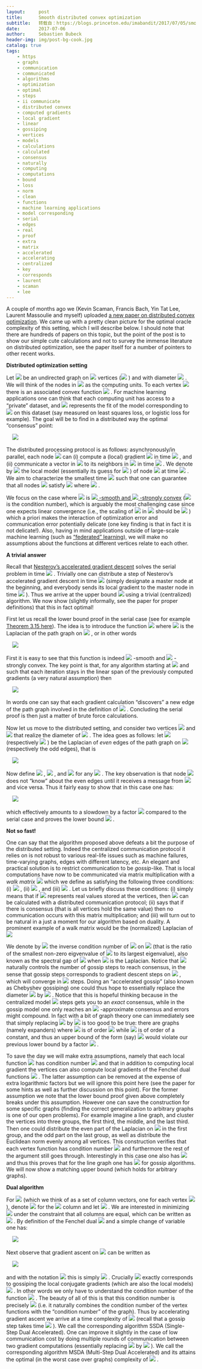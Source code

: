 ```yaml
---
layout:     post
title:      Smooth distributed convex optimization
subtitle:   转载自：https://blogs.princeton.edu/imabandit/2017/07/05/smooth-distributed-convex-optimization/
date:       2017-07-06
author:     Sebastien Bubeck
header-img: img/post-bg-cook.jpg
catalog: true
tags:
    - https
    - graphs
    - communication
    - communicated
    - algorithms
    - optimization
    - optimal
    - steps
    - ii communicate
    - distributed convex
    - computed gradients
    - local gradient
    - linear
    - gossiping
    - vertices
    - models
    - calculations
    - calculated
    - consensus
    - naturally
    - computing
    - computations
    - bound
    - loss
    - norm
    - clean
    - functions
    - machine learning applications
    - model corresponding
    - serial
    - edges
    - real
    - proof
    - extra
    - matrix
    - accelerated
    - accelerating
    - centralized
    - key
    - corresponds
    - laurent
    - scaman
    - lee
---
```


A couple of months ago we (Kevin Scaman, Francis Bach, Yin Tat Lee, Laurent Massoulie and myself) uploaded [a new paper on distributed convex optimization](https://arxiv.org/abs/1702.08704). We came up with a pretty clean picture for the optimal oracle complexity of this setting, which I will describe below. I should note that there are hundreds of papers on this topic, but the point of the post is to show our simple cute calculations and not to survey the immense literature on distributed optimization, see the paper itself for a number of pointers to other recent works.

**Distributed optimization setting**

Let ![](https://i2.wp.com/blogs.princeton.edu/imabandit/wp-content/ql-cache/quicklatex.com-f8c26ec73ea76200364267069eec5df4_l3.png?resize=84%2C18&ssl=1)
 be an undirected graph on ![](https://i2.wp.com/blogs.princeton.edu/imabandit/wp-content/ql-cache/quicklatex.com-a63eb5ff0272d3119fa684be6e7acce8_l3.png?resize=11%2C8&ssl=1)
 vertices (![](https://i0.wp.com/blogs.princeton.edu/imabandit/wp-content/ql-cache/quicklatex.com-30fa5bd34797136e7fb8e56a933c7ef6_l3.png?resize=57%2C18&ssl=1)
) and with diameter ![](https://i2.wp.com/blogs.princeton.edu/imabandit/wp-content/ql-cache/quicklatex.com-9cf13d01d314e721529ca1d9e2f76929_l3.png?resize=14%2C12&ssl=1)
. We will think of the nodes in ![](https://i2.wp.com/blogs.princeton.edu/imabandit/wp-content/ql-cache/quicklatex.com-7620c75c8772e1ee533aefe8de7019b0_l3.png?resize=14%2C12&ssl=1)
 as the computing units. To each vertex ![](https://i1.wp.com/blogs.princeton.edu/imabandit/wp-content/ql-cache/quicklatex.com-a495aad2f8e3d31ba82a245b559744dc_l3.png?resize=45%2C13&ssl=1)
 there is an associated convex function ![](https://i0.wp.com/blogs.princeton.edu/imabandit/wp-content/ql-cache/quicklatex.com-5eecc9b7556bfad76e7a1ce6a193a66f_l3.png?resize=93%2C19&ssl=1)
. For machine learning applications one can think that each computing unit has access to a “private” dataset, and ![](https://i0.wp.com/blogs.princeton.edu/imabandit/wp-content/ql-cache/quicklatex.com-7d6f5eea15b4dc7eae4cf3434d0bd311_l3.png?resize=40%2C18&ssl=1)
 represents the fit of the model corresponding to ![](https://i0.wp.com/blogs.princeton.edu/imabandit/wp-content/ql-cache/quicklatex.com-9c6f585f2818eec84b05213c11071a67_l3.png?resize=53%2C16&ssl=1)
 on this dataset (say measured on least squares loss, or logistic loss for example). The goal will be to find in a distributed way the optimal “consensus” point:

     ![](https://i0.wp.com/blogs.princeton.edu/imabandit/wp-content/ql-cache/quicklatex.com-f53d285f10b008bed6de46e317c78992_l3.png?resize=205%2C39&ssl=1)


The distributed processing protocol is as follows: asynchronously/in parallel, each node ![](https://i1.wp.com/blogs.princeton.edu/imabandit/wp-content/ql-cache/quicklatex.com-018f9da6d6a66d752a7d1c96afba76a2_l3.png?resize=9%2C8&ssl=1)
 can (i) compute a (local) gradient ![](https://i1.wp.com/blogs.princeton.edu/imabandit/wp-content/ql-cache/quicklatex.com-68003a70cb8533f74f1749033967c341_l3.png?resize=29%2C17&ssl=1)
 in time ![](https://i2.wp.com/blogs.princeton.edu/imabandit/wp-content/ql-cache/quicklatex.com-21b5b4cbe9a10b6d847eeb4265b99898_l3.png?resize=7%2C13&ssl=1)
, and (ii) communicate a vector in ![](https://i0.wp.com/blogs.princeton.edu/imabandit/wp-content/ql-cache/quicklatex.com-3c53b3f5f2473532b6e89cb16c41d331_l3.png?resize=21%2C15&ssl=1)
 to its neighbors in ![](https://i2.wp.com/blogs.princeton.edu/imabandit/wp-content/ql-cache/quicklatex.com-7620c75c8772e1ee533aefe8de7019b0_l3.png?resize=14%2C12&ssl=1)
 in time ![](https://i2.wp.com/blogs.princeton.edu/imabandit/wp-content/ql-cache/quicklatex.com-3af6c51247895b176bb502f0ee0857ee_l3.png?resize=10%2C8&ssl=1)
. We denote by ![](https://i0.wp.com/blogs.princeton.edu/imabandit/wp-content/ql-cache/quicklatex.com-6ff2f8ae538d162d9f9d4f2bc23f6a82_l3.png?resize=26%2C14&ssl=1)
 the local model (essentially its guess for ![](https://i1.wp.com/blogs.princeton.edu/imabandit/wp-content/ql-cache/quicklatex.com-1b92fd5178a7e53e81d04a267f41c9d8_l3.png?resize=16%2C13&ssl=1)
) of node ![](https://i1.wp.com/blogs.princeton.edu/imabandit/wp-content/ql-cache/quicklatex.com-018f9da6d6a66d752a7d1c96afba76a2_l3.png?resize=9%2C8&ssl=1)
 at time ![](https://i0.wp.com/blogs.princeton.edu/imabandit/wp-content/ql-cache/quicklatex.com-735b23a07db1fca772d8971870f088a1_l3.png?resize=51%2C17&ssl=1)
. We aim to characterize the smallest time ![](https://i2.wp.com/blogs.princeton.edu/imabandit/wp-content/ql-cache/quicklatex.com-d02fffe07a654ad0d12e1bed72b166e3_l3.png?resize=16%2C15&ssl=1)
 such that one can guarantee that all nodes ![](https://i1.wp.com/blogs.princeton.edu/imabandit/wp-content/ql-cache/quicklatex.com-018f9da6d6a66d752a7d1c96afba76a2_l3.png?resize=9%2C8&ssl=1)
 satisfy ![](https://i2.wp.com/blogs.princeton.edu/imabandit/wp-content/ql-cache/quicklatex.com-2a1ef81fde4db080e4e50d8c72e8dc08_l3.png?resize=151%2C22&ssl=1)
 where ![](https://i1.wp.com/blogs.princeton.edu/imabandit/wp-content/ql-cache/quicklatex.com-c6615774b64c68de3e9de81f8f9701ec_l3.png?resize=115%2C22&ssl=1)
.

We focus on the case where ![](https://i2.wp.com/blogs.princeton.edu/imabandit/wp-content/ql-cache/quicklatex.com-e48fc46b6bd3c941aa909fff88294a60_l3.png?resize=12%2C20&ssl=1)
 is [![](https://i1.wp.com/blogs.princeton.edu/imabandit/wp-content/ql-cache/quicklatex.com-874e8d85c668e484f7277da3d75ce10e_l3.png?resize=11%2C16&ssl=1)
-smooth and ![](https://i1.wp.com/blogs.princeton.edu/imabandit/wp-content/ql-cache/quicklatex.com-0210468bf4cb3a50550e30ce7951201b_l3.png?resize=11%2C8&ssl=1)
-strongly convex](https://blogs.princeton.edu/imabandit/orf523-the-complexities-of-optimization) (![](https://i2.wp.com/blogs.princeton.edu/imabandit/wp-content/ql-cache/quicklatex.com-1b10dc7874289486e968d85c6dd61c9b_l3.png?resize=65%2C18&ssl=1)
 is the condition number), which is arguably the most challenging case since one expects linear convergence (i.e., the scaling of ![](https://i2.wp.com/blogs.princeton.edu/imabandit/wp-content/ql-cache/quicklatex.com-d02fffe07a654ad0d12e1bed72b166e3_l3.png?resize=16%2C15&ssl=1)
 in ![](https://i0.wp.com/blogs.princeton.edu/imabandit/wp-content/ql-cache/quicklatex.com-bd8c92db9d4710285ccbc2b75c276150_l3.png?resize=7%2C8&ssl=1)
 should be ![](https://i2.wp.com/blogs.princeton.edu/imabandit/wp-content/ql-cache/quicklatex.com-38bfa3c1131fbae41cb358b8b685dc56_l3.png?resize=61%2C19&ssl=1)
) which a priori makes the interaction of optimization error and communication error potentially delicate (one key finding is that in fact it is not delicate!). Also, having in mind applications outside of large-scale machine learning (such as [“federated” learning](https://research.googleblog.com/2017/04/federated-learning-collaborative.html)), we will make no assumptions about the functions at different vertices relate to each other.

**A trivial answer**

Recall that [Nesterov’s accelerated gradient descent](https://blogs.princeton.edu/imabandit/2014/03/06/nesterovs-accelerated-gradient-descent-for-smooth-and-strongly-convex-optimization) solves the serial problem in time ![](https://i0.wp.com/blogs.princeton.edu/imabandit/wp-content/ql-cache/quicklatex.com-d548f48c3288ad900462b79f10fb6ce7_l3.png?resize=117%2C19&ssl=1)
. Trivially one can distribute a step of Nesterov’s accelerated gradient descent in time ![](https://i2.wp.com/blogs.princeton.edu/imabandit/wp-content/ql-cache/quicklatex.com-ac4a82fa71eff2e8859a6e877701179f_l3.png?resize=52%2C18&ssl=1)
 (simply designate a master node at the beginning, and everybody sends its local gradient to the master node in time ![](https://i2.wp.com/blogs.princeton.edu/imabandit/wp-content/ql-cache/quicklatex.com-ac4a82fa71eff2e8859a6e877701179f_l3.png?resize=52%2C18&ssl=1)
). Thus we arrive at the upper bound ![](https://i2.wp.com/blogs.princeton.edu/imabandit/wp-content/ql-cache/quicklatex.com-84e3f0fa835bfc79704ccaee87746fa5_l3.png?resize=226%2C19&ssl=1)
 using a trivial (centralized) algorithm. We now show (slightly informally, see the paper for proper definitions) that this in fact optimal!

First let us recall the lower bound proof in the serial case (see for example [Theorem 3.15 here](http://sbubeck.com/Bubeck15.pdf)). The idea is to introduce the function ![](https://i2.wp.com/blogs.princeton.edu/imabandit/wp-content/ql-cache/quicklatex.com-b1dd103517c0a643cde8ad29c62c1dc3_l3.png?resize=254%2C20&ssl=1)
 where ![](https://i0.wp.com/blogs.princeton.edu/imabandit/wp-content/ql-cache/quicklatex.com-649dd83fe5ed56224cf7f675eed3a2b9_l3.png?resize=12%2C12&ssl=1)
 is the Laplacian of the path graph on ![](https://i2.wp.com/blogs.princeton.edu/imabandit/wp-content/ql-cache/quicklatex.com-b3857344721fd6aa79494e06df9bb7a4_l3.png?resize=1%2C1&ssl=1)
, or in other words

     ![](https://i0.wp.com/blogs.princeton.edu/imabandit/wp-content/ql-cache/quicklatex.com-2560abf8d51a7544386b62eeaf853f79_l3.png?resize=237%2C39&ssl=1)


First it is easy to see that this function is indeed ![](https://i2.wp.com/blogs.princeton.edu/imabandit/wp-content/ql-cache/quicklatex.com-b5b48e1d1aec370eefb4d391341db602_l3.png?resize=38%2C18&ssl=1)
-smooth and ![](https://i0.wp.com/blogs.princeton.edu/imabandit/wp-content/ql-cache/quicklatex.com-9749b1b895749197da096fec4832ff53_l3.png?resize=37%2C18&ssl=1)
-strongly convex. The key point is that, for any algorithm starting at ![](https://i2.wp.com/blogs.princeton.edu/imabandit/wp-content/ql-cache/quicklatex.com-3dd21fb1ee9bc226c3ac689f6a30135b_l3.png?resize=50%2C15&ssl=1)
 and such that each iteration stays in the linear span of the previously computed gradients (a very natural assumption) then

     ![](https://i0.wp.com/blogs.princeton.edu/imabandit/wp-content/ql-cache/quicklatex.com-d9f590fc45e1a1d75995f0e29638053c_l3.png?resize=180%2C18&ssl=1)


In words one can say that each gradient calculation “discovers” a new edge of the path graph involved in the definition of ![](https://i0.wp.com/blogs.princeton.edu/imabandit/wp-content/ql-cache/quicklatex.com-c7d97b919a3b73617cf2fbb375fff3b1_l3.png?resize=10%2C16&ssl=1)
. Concluding the serial proof is then just a matter of brute force calculations.

Now let us move to the distributed setting, and consider two vertices ![](https://i1.wp.com/blogs.princeton.edu/imabandit/wp-content/ql-cache/quicklatex.com-39adccca45c7a41f32459e2bbcfa5e37_l3.png?resize=10%2C8&ssl=1)
 and ![](https://i1.wp.com/blogs.princeton.edu/imabandit/wp-content/ql-cache/quicklatex.com-018f9da6d6a66d752a7d1c96afba76a2_l3.png?resize=9%2C8&ssl=1)
 that realize the diameter of ![](https://i2.wp.com/blogs.princeton.edu/imabandit/wp-content/ql-cache/quicklatex.com-7620c75c8772e1ee533aefe8de7019b0_l3.png?resize=14%2C12&ssl=1)
. The idea goes as follows: let ![](https://i1.wp.com/blogs.princeton.edu/imabandit/wp-content/ql-cache/quicklatex.com-78759901edb21cf53d5c65a51de1950e_l3.png?resize=18%2C16&ssl=1)
 (respectively ![](https://i2.wp.com/blogs.princeton.edu/imabandit/wp-content/ql-cache/quicklatex.com-830e547a9fe0aa7ff77efa61639dbe40_l3.png?resize=19%2C15&ssl=1)
) be the Laplacian of *even* edges of the path graph on ![](https://i1.wp.com/blogs.princeton.edu/imabandit/wp-content/ql-cache/quicklatex.com-93cbb859a1186a42542823b7c043cfad_l3.png?resize=13%2C12&ssl=1)
 (respectively the odd edges), that is

     ![](https://i2.wp.com/blogs.princeton.edu/imabandit/wp-content/ql-cache/quicklatex.com-9730e1eb5bd6fdc4d12d5e5423628387_l3.png?resize=281%2C39&ssl=1)


Now define ![](https://i1.wp.com/blogs.princeton.edu/imabandit/wp-content/ql-cache/quicklatex.com-fb9f179848bd567802f78f104fcecfea_l3.png?resize=256%2C22&ssl=1)
, ![](https://i2.wp.com/blogs.princeton.edu/imabandit/wp-content/ql-cache/quicklatex.com-9f1e07d46929e290022a519cd8b7c8aa_l3.png?resize=181%2C22&ssl=1)
, and ![](https://i2.wp.com/blogs.princeton.edu/imabandit/wp-content/ql-cache/quicklatex.com-1cfe16f5529da3fbac4742442c97e7c6_l3.png?resize=52%2C16&ssl=1)
 for any ![](https://i1.wp.com/blogs.princeton.edu/imabandit/wp-content/ql-cache/quicklatex.com-ca018a75957f0626d89a409d307c30f6_l3.png?resize=79%2C18&ssl=1)
. The key observation is that node ![](https://i1.wp.com/blogs.princeton.edu/imabandit/wp-content/ql-cache/quicklatex.com-39adccca45c7a41f32459e2bbcfa5e37_l3.png?resize=10%2C8&ssl=1)
 does not “know” about the even edges until it receives a message from ![](https://i1.wp.com/blogs.princeton.edu/imabandit/wp-content/ql-cache/quicklatex.com-018f9da6d6a66d752a7d1c96afba76a2_l3.png?resize=9%2C8&ssl=1)
 and vice versa. Thus it fairly easy to show that in this case one has:

     ![](https://i0.wp.com/blogs.princeton.edu/imabandit/wp-content/ql-cache/quicklatex.com-2ccaa21af5f5c3733bade4129ad16384_l3.png?resize=269%2C19&ssl=1)


which effectively amounts to a slowdown by a factor ![](https://i2.wp.com/blogs.princeton.edu/imabandit/wp-content/ql-cache/quicklatex.com-4474b991892091fb6d6edd8441899d06_l3.png?resize=67%2C18&ssl=1)
 compared to the serial case and proves the lower bound ![](https://i0.wp.com/blogs.princeton.edu/imabandit/wp-content/ql-cache/quicklatex.com-bb61c2e21613144b1e50ffbe3b45ee6c_l3.png?resize=218%2C19&ssl=1)
.

**Not so fast!**

One can say that the algorithm proposed above defeats a bit the purpose of the distributed setting. Indeed the centralized communication protocol it relies on is not robust to various real-life issues such as machine failures, time-varying graphs, edges with different latency, etc. An elegant and practical solution is to restrict communication to be *gossip*-like. That is local computations have now to be communicated via matrix multiplication with a *walk matrix* ![](https://i1.wp.com/blogs.princeton.edu/imabandit/wp-content/ql-cache/quicklatex.com-07ab7899fd193672e839942af5a08bbe_l3.png?resize=19%2C12&ssl=1)
 which we define as satisfying the following three conditions: (i) ![](https://i2.wp.com/blogs.princeton.edu/imabandit/wp-content/ql-cache/quicklatex.com-b7a4d43e8606f33461f2530c78861961_l3.png?resize=187%2C18&ssl=1)
, (ii) ![](https://i1.wp.com/blogs.princeton.edu/imabandit/wp-content/ql-cache/quicklatex.com-eca0ea8fbf093997f2f748253d02dd1b_l3.png?resize=208%2C18&ssl=1)
, and (iii) ![](https://i0.wp.com/blogs.princeton.edu/imabandit/wp-content/ql-cache/quicklatex.com-8b7027029adcd294543da6eb9db87574_l3.png?resize=52%2C15&ssl=1)
. Let us briefly discuss these conditions: (i) simply means that if ![](https://i2.wp.com/blogs.princeton.edu/imabandit/wp-content/ql-cache/quicklatex.com-cb398155ea62b37aa6aba5632ec286ba_l3.png?resize=56%2C16&ssl=1)
 represents real values stored at the vertices, then ![](https://i2.wp.com/blogs.princeton.edu/imabandit/wp-content/ql-cache/quicklatex.com-45c81c764aecca457a1885a3cac7f939_l3.png?resize=29%2C12&ssl=1)
 can be calculated with a distributed communication protocol; (ii) says that if there is consensus (that is all vertices hold the same value) then no communication occurs with this matrix multiplication; and (iii) will turn out to be natural in a just a moment for our algorithm based on duality. A prominent example of a walk matrix would be the (normalized) Laplacian of ![](https://i2.wp.com/blogs.princeton.edu/imabandit/wp-content/ql-cache/quicklatex.com-7620c75c8772e1ee533aefe8de7019b0_l3.png?resize=14%2C12&ssl=1)


We denote by ![](https://i0.wp.com/blogs.princeton.edu/imabandit/wp-content/ql-cache/quicklatex.com-2afeb87159a4918337409f4bf56d689a_l3.png?resize=10%2C12&ssl=1)
 the inverse condition number of ![](https://i1.wp.com/blogs.princeton.edu/imabandit/wp-content/ql-cache/quicklatex.com-07ab7899fd193672e839942af5a08bbe_l3.png?resize=19%2C12&ssl=1)
 on ![](https://i1.wp.com/blogs.princeton.edu/imabandit/wp-content/ql-cache/quicklatex.com-bbd9c94504e8b6124ef694a8749de46e_l3.png?resize=80%2C19&ssl=1)
 (that is the ratio of the smallest non-zero eigvenvalue of ![](https://i1.wp.com/blogs.princeton.edu/imabandit/wp-content/ql-cache/quicklatex.com-07ab7899fd193672e839942af5a08bbe_l3.png?resize=19%2C12&ssl=1)
 to its largest eigenvalue), also known as the spectral gap of ![](https://i2.wp.com/blogs.princeton.edu/imabandit/wp-content/ql-cache/quicklatex.com-7620c75c8772e1ee533aefe8de7019b0_l3.png?resize=14%2C12&ssl=1)
 when ![](https://i1.wp.com/blogs.princeton.edu/imabandit/wp-content/ql-cache/quicklatex.com-07ab7899fd193672e839942af5a08bbe_l3.png?resize=19%2C12&ssl=1)
 is the Laplacian. Notice that ![](https://i0.wp.com/blogs.princeton.edu/imabandit/wp-content/ql-cache/quicklatex.com-2afeb87159a4918337409f4bf56d689a_l3.png?resize=10%2C12&ssl=1)
 naturally controls the number of gossip steps to reach consensus, in the sense that gossip steps corresponds to gradient descent steps on ![](https://i1.wp.com/blogs.princeton.edu/imabandit/wp-content/ql-cache/quicklatex.com-5dad155d0e3653e0c47045b1151d136a_l3.png?resize=109%2C19&ssl=1)
, which will converge in ![](https://i0.wp.com/blogs.princeton.edu/imabandit/wp-content/ql-cache/quicklatex.com-d843fb2a9263c00dbc71e76fa764c26e_l3.png?resize=120%2C20&ssl=1)
 steps. Doing an “accelerated gossip” (also known as Chebyshev gossiping) one could thus hope to essentially replace the diameter ![](https://i2.wp.com/blogs.princeton.edu/imabandit/wp-content/ql-cache/quicklatex.com-9cf13d01d314e721529ca1d9e2f76929_l3.png?resize=14%2C12&ssl=1)
 by ![](https://i0.wp.com/blogs.princeton.edu/imabandit/wp-content/ql-cache/quicklatex.com-32f23d6ae296b80aa733d468bc409c40_l3.png?resize=134%2C22&ssl=1)
. Notice that this is hopeful thinking because in the centralized model ![](https://i2.wp.com/blogs.princeton.edu/imabandit/wp-content/ql-cache/quicklatex.com-9cf13d01d314e721529ca1d9e2f76929_l3.png?resize=14%2C12&ssl=1)
 steps gets you to an *exact* consensus, while in the gossip model one only reaches an ![](https://i0.wp.com/blogs.princeton.edu/imabandit/wp-content/ql-cache/quicklatex.com-bd8c92db9d4710285ccbc2b75c276150_l3.png?resize=7%2C8&ssl=1)
-approximate consensus and errors might compound. In fact with a bit of graph theory one can immediately see that simply replacing ![](https://i2.wp.com/blogs.princeton.edu/imabandit/wp-content/ql-cache/quicklatex.com-9cf13d01d314e721529ca1d9e2f76929_l3.png?resize=14%2C12&ssl=1)
 by ![](https://i0.wp.com/blogs.princeton.edu/imabandit/wp-content/ql-cache/quicklatex.com-32f23d6ae296b80aa733d468bc409c40_l3.png?resize=134%2C22&ssl=1)
 is too good to be true: there are graphs (namely expanders) where ![](https://i2.wp.com/blogs.princeton.edu/imabandit/wp-content/ql-cache/quicklatex.com-9cf13d01d314e721529ca1d9e2f76929_l3.png?resize=14%2C12&ssl=1)
 is of order ![](https://i0.wp.com/blogs.princeton.edu/imabandit/wp-content/ql-cache/quicklatex.com-869fdf40a5f8e47d44e6b773f2c438e9_l3.png?resize=47%2C18&ssl=1)
 while ![](https://i0.wp.com/blogs.princeton.edu/imabandit/wp-content/ql-cache/quicklatex.com-2afeb87159a4918337409f4bf56d689a_l3.png?resize=10%2C12&ssl=1)
 is of order of a constant, and thus an upper bound of the form (say) ![](https://i0.wp.com/blogs.princeton.edu/imabandit/wp-content/ql-cache/quicklatex.com-8846b6a7ad15605d9a88ac7fd0f7bb5b_l3.png?resize=269%2C22&ssl=1)
 would violate our previous lower bound by a factor ![](https://i0.wp.com/blogs.princeton.edu/imabandit/wp-content/ql-cache/quicklatex.com-64b505a3832d1a0e733467477aa22c5f_l3.png?resize=67%2C19&ssl=1)
.

To save the day we will make extra assumptions, namely that each local function ![](https://i1.wp.com/blogs.princeton.edu/imabandit/wp-content/ql-cache/quicklatex.com-da6e60910e6da6541e5e29ed1c6e0d10_l3.png?resize=16%2C16&ssl=1)
 has condition number ![](https://i2.wp.com/blogs.princeton.edu/imabandit/wp-content/ql-cache/quicklatex.com-cef17ccfb5c1b34066c0553bf5be7dc9_l3.png?resize=10%2C8&ssl=1)
 and that in addition to computing local gradient the vertices can also compute local gradients of the Fenchel dual functions ![](https://i2.wp.com/blogs.princeton.edu/imabandit/wp-content/ql-cache/quicklatex.com-5cd2f4a0b0b7594748f7b51daa28a06f_l3.png?resize=17%2C17&ssl=1)
. The latter assumption can be removed at the expense of extra logarithmic factors but we will ignore this point here (see the paper for some hints as well as further discussion on this point). For the former assumption we note that the lower bound proof given above completely breaks under this assumption. However one can save the construction for some specific graphs (finding the correct generalization to arbitrary graphs is one of our open problems). For example imagine a line graph, and cluster the vertices into three groups, the first third, the middle, and the last third. Then one could distribute the even part of the Laplacian on ![](https://i1.wp.com/blogs.princeton.edu/imabandit/wp-content/ql-cache/quicklatex.com-93cbb859a1186a42542823b7c043cfad_l3.png?resize=13%2C12&ssl=1)
 in the first group, and the odd part on the last group, as well as distribute the Euclidean norm evenly among all vertices. This construction verifies that each vertex function has condition number ![](https://i1.wp.com/blogs.princeton.edu/imabandit/wp-content/ql-cache/quicklatex.com-e51fb454a5f909c8b5275b0790de96b6_l3.png?resize=37%2C18&ssl=1)
 and furthermore the rest of the argument still goes through. Interestingly in this case one also has ![](https://i2.wp.com/blogs.princeton.edu/imabandit/wp-content/ql-cache/quicklatex.com-408d218ffbcfabbd8403289c8d415033_l3.png?resize=82%2C19&ssl=1)
 and thus this proves that for the line graph one has ![](https://i2.wp.com/blogs.princeton.edu/imabandit/wp-content/ql-cache/quicklatex.com-344a36ab8db587f9befba0b373454614_l3.png?resize=245%2C22&ssl=1)
 for gossip algorithms. We will now show a matching upper bound (which holds for arbitrary graphs).

**Dual algorithm**

For ![](https://i2.wp.com/blogs.princeton.edu/imabandit/wp-content/ql-cache/quicklatex.com-f7695516a431930ddeef5f1f23ac975d_l3.png?resize=77%2C16&ssl=1)
 (which we think of as a set of column vectors, one for each vertex ![](https://i0.wp.com/blogs.princeton.edu/imabandit/wp-content/ql-cache/quicklatex.com-fa8eca47b7642321318fc4aa8b765609_l3.png?resize=85%2C18&ssl=1)
), denote ![](https://i0.wp.com/blogs.princeton.edu/imabandit/wp-content/ql-cache/quicklatex.com-e315c05f2fbcb79931262c7e40433e91_l3.png?resize=20%2C15&ssl=1)
 for the ![](https://i2.wp.com/blogs.princeton.edu/imabandit/wp-content/ql-cache/quicklatex.com-4e4850482ff981b0970daa5999b24aa1_l3.png?resize=19%2C15&ssl=1)
 column and let ![](https://i0.wp.com/blogs.princeton.edu/imabandit/wp-content/ql-cache/quicklatex.com-f3ced37b2825a27ac3ca19f5925861e4_l3.png?resize=164%2C20&ssl=1)
. We are interested in minimizing ![](https://i0.wp.com/blogs.princeton.edu/imabandit/wp-content/ql-cache/quicklatex.com-53dc020de5338aa229c3d10379153faa_l3.png?resize=14%2C12&ssl=1)
 under the constraint that all columns are equal, which can be written as ![](https://i0.wp.com/blogs.princeton.edu/imabandit/wp-content/ql-cache/quicklatex.com-2d63b031cbf0494ca482819d3c4ec897_l3.png?resize=83%2C18&ssl=1)
. By definition of the Fenchel dual ![](https://i0.wp.com/blogs.princeton.edu/imabandit/wp-content/ql-cache/quicklatex.com-f0222836e6964f408e4f6ce8991d7af4_l3.png?resize=20%2C13&ssl=1)
 and a simple change of variable one has:

     ![](https://i1.wp.com/blogs.princeton.edu/imabandit/wp-content/ql-cache/quicklatex.com-d1d51a639b29db239a4beeffcc42d2d8_l3.png?resize=336%2C34&ssl=1)


Next observe that gradient ascent on ![](https://i2.wp.com/blogs.princeton.edu/imabandit/wp-content/ql-cache/quicklatex.com-ab48baf331239642a00255b86324280a_l3.png?resize=10%2C12&ssl=1)
 can be written as

     ![](https://i2.wp.com/blogs.princeton.edu/imabandit/wp-content/ql-cache/quicklatex.com-ba1eb72f4a46db799c9856012026b535_l3.png?resize=216%2C21&ssl=1)


and with the notation ![](https://i1.wp.com/blogs.princeton.edu/imabandit/wp-content/ql-cache/quicklatex.com-b249faed0038c7f13f56184f75f5404a_l3.png?resize=78%2C20&ssl=1)
 this is simply ![](https://i2.wp.com/blogs.princeton.edu/imabandit/wp-content/ql-cache/quicklatex.com-f9380f8fd3d5c7f07682690bad6e0910_l3.png?resize=163%2C19&ssl=1)
. Crucially ![](https://i2.wp.com/blogs.princeton.edu/imabandit/wp-content/ql-cache/quicklatex.com-7f49cfd80f6fc89006000738971a1d15_l3.png?resize=79%2C18&ssl=1)
 exactly corresponds to gossiping the local conjugate gradients (which are also the local models) ![](https://i0.wp.com/blogs.princeton.edu/imabandit/wp-content/ql-cache/quicklatex.com-4e00ec5eabd8859b185adbc59e379a3e_l3.png?resize=127%2C20&ssl=1)
. In other words we only have to understand the condition number of the function ![](https://i2.wp.com/blogs.princeton.edu/imabandit/wp-content/ql-cache/quicklatex.com-654246ea304e35d4f49b8f09d5b2158c_l3.png?resize=117%2C20&ssl=1)
. The beauty of all of this is that this condition number is precisely ![](https://i1.wp.com/blogs.princeton.edu/imabandit/wp-content/ql-cache/quicklatex.com-da1eb1e7bbbc60a6970a16cd206763ae_l3.png?resize=29%2C18&ssl=1)
 (i.e. it naturally combines the condition number of the vertex functions with the “condition number” of the graph). Thus by accelerating gradient ascent we arrive at a time complexity of ![](https://i0.wp.com/blogs.princeton.edu/imabandit/wp-content/ql-cache/quicklatex.com-d60c04fe99dd7f1469c41fcf7f906f77_l3.png?resize=193%2C22&ssl=1)
 (recall that a gossip step takes time ![](https://i2.wp.com/blogs.princeton.edu/imabandit/wp-content/ql-cache/quicklatex.com-3af6c51247895b176bb502f0ee0857ee_l3.png?resize=10%2C8&ssl=1)
). We call the corresponding algorithm SSDA (Single-Step Dual Accelerated). One can improve it slightly in the case of low communication cost by doing multiple rounds of communication between two gradient computations (essentially replacing ![](https://i1.wp.com/blogs.princeton.edu/imabandit/wp-content/ql-cache/quicklatex.com-07ab7899fd193672e839942af5a08bbe_l3.png?resize=19%2C12&ssl=1)
 by ![](https://i1.wp.com/blogs.princeton.edu/imabandit/wp-content/ql-cache/quicklatex.com-ac8d49fa7b6f51324adca10e2f8c937a_l3.png?resize=26%2C15&ssl=1)
). We call the corresponding algorithm MSDA (Multi-Step Dual Accelerated) and its attains the optimal (in the worst case over graphs) complexity of ![](https://i0.wp.com/blogs.princeton.edu/imabandit/wp-content/ql-cache/quicklatex.com-617d74890b908b6372ed7a11d28c40e1_l3.png?resize=213%2C22&ssl=1)
.
